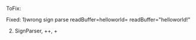 ToFix:


Fixed:
1)wrong sign parse
readBuffer=helloworld=
readBuffer="helloworld!"

2) SignParser, ++, +